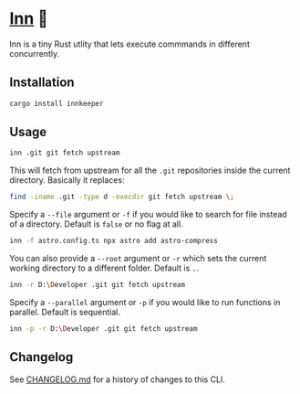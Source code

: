 # [Inn] 🍺

Inn is a tiny Rust utlity that lets execute commmands in different concurrently.

[Inn]: https://crates.io/crates/innkeeper

## Installation

```sh
cargo install innkeeper
```

## Usage

```sh
inn .git git fetch upstream
```

This will fetch from upstream for all the `.git` repositories inside the current
directory. Basically it replaces:

```sh
find -iname .git -type d -execdir git fetch upstream \;
```

Specify a `--file` argument or `-f` if you would like to search for file instead
of a directory. Default is `false` or no flag at all.

```sh
inn -f astro.config.ts npx astro add astro-compress
```

You can also provide a `--root` argument or `-r` which sets the current working
directory to a different folder. Default is `.`.

```sh
inn -r D:\Developer .git git fetch upstream
```

Specify a `--parallel` argument or `-p` if you would like to run functions in
parallel. Default is sequential.

```sh
inn -p -r D:\Developer .git git fetch upstream
```

## Changelog

See [CHANGELOG.md](CHANGELOG.md) for a history of changes to this CLI.

